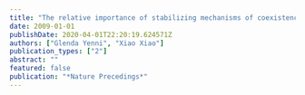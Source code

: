 ```yaml
---
title: "The relative importance of stabilizing mechanisms of coexistence"
date: 2009-01-01
publishDate: 2020-04-01T22:20:19.624571Z
authors: ["Glenda Yenni", "Xiao Xiao"]
publication_types: ["2"]
abstract: ""
featured: false
publication: "*Nature Precedings*"
---
```


